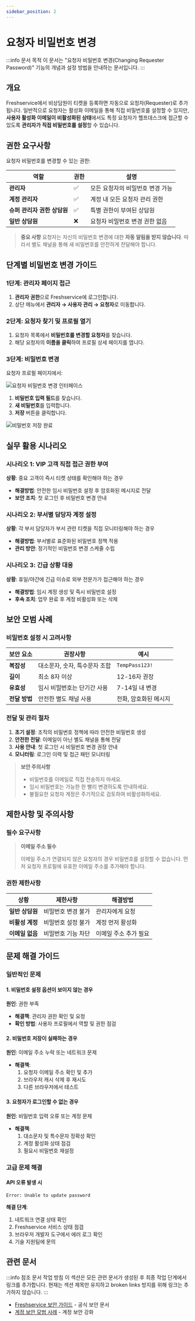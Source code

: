 ```yaml
---
sidebar_position: 2
---
```


# 요청자 비밀번호 변경

:::info 문서 목적
이 문서는 "요청자 비밀번호 변경(Changing Requester Password)" 기능의 개념과 설정 방법을 안내하는 문서입니다.
:::

## 개요

Freshservice에서 비상담원이 티켓을 등록하면 자동으로 요청자(Requester)로 추가됩니다. 일반적으로 요청자는 활성화 이메일을 통해 직접 비밀번호를 설정할 수 있지만, **사용자 활성화 이메일이 비활성화된 상태**에서도 특정 요청자가 헬프데스크에 접근할 수 있도록 **관리자가 직접 비밀번호를 설정**할 수 있습니다.

## 권한 요구사항

요청자 비밀번호를 변경할 수 있는 권한:

| 역할 | 권한 | 설명 |
|------|------|------|
| **관리자** | ✅ | 모든 요청자의 비밀번호 변경 가능 |
| **계정 관리자** | ✅ | 계정 내 모든 요청자 관리 권한 |
| **슈퍼 관리자 권한 상담원** | ✅ | 특별 권한이 부여된 상담원 |
| **일반 상담원** | ❌ | 요청자 비밀번호 변경 권한 없음 |

> **중요 사항**
> 요청자는 자신의 비밀번호 변경에 대한 **자동 알림을 받지 않습니다**. 따라서 별도 채널을 통해 새 비밀번호를 안전하게 전달해야 합니다.

## 단계별 비밀번호 변경 가이드

### 1단계: 관리자 페이지 접근

1. **관리자 권한**으로 Freshservice에 로그인합니다.
2. 상단 메뉴에서 **관리자 → 사용자 관리 → 요청자**로 이동합니다.

### 2단계: 요청자 찾기 및 프로필 열기

1. 요청자 목록에서 **비밀번호를 변경할 요청자**를 찾습니다.
2. 해당 요청자의 **이름을 클릭**하여 프로필 상세 페이지를 엽니다.

### 3단계: 비밀번호 변경

요청자 프로필 페이지에서:

![요청자 비밀번호 변경 인터페이스](https://s3.amazonaws.com/cdn.freshdesk.com/data/helpdesk/attachments/production/50009281279/original/dFTPM404mqtn6wXzS00lfPMTEAZxbs3pZQ.png?1692968160)

1. **비밀번호 입력 필드**를 찾습니다.
2. **새 비밀번호**를 입력합니다.
3. **저장** 버튼을 클릭합니다.

![비밀번호 저장 완료](https://s3.amazonaws.com/cdn.freshdesk.com/data/helpdesk/attachments/production/50009281264/original/do-cZLKhzI5ljOKQ5XJHFwLbiWZenzTlsw.png?1692968074)

## 실무 활용 시나리오

### 시나리오 1: VIP 고객 직접 접근 권한 부여
**상황**: 중요 고객이 즉시 티켓 상태를 확인해야 하는 경우
- **해결방법**: 안전한 임시 비밀번호 설정 후 암호화된 메시지로 전달
- **보안 조치**: 첫 로그인 후 비밀번호 변경 안내

### 시나리오 2: 부서별 담당자 계정 설정
**상황**: 각 부서 담당자가 부서 관련 티켓을 직접 모니터링해야 하는 경우
- **해결방법**: 부서별로 표준화된 비밀번호 정책 적용
- **관리 방안**: 정기적인 비밀번호 변경 스케줄 수립

### 시나리오 3: 긴급 상황 대응
**상황**: 휴일/야간에 긴급 이슈로 외부 전문가가 접근해야 하는 경우
- **해결방법**: 임시 계정 생성 및 즉시 비밀번호 설정
- **후속 조치**: 업무 완료 후 계정 비활성화 또는 삭제

## 보안 모범 사례

### 비밀번호 설정 시 고려사항

<table>
<thead>
<tr><th>보안 요소</th><th>권장사항</th><th>예시</th></tr>
</thead>
<tbody>
<tr>
  <td><strong>복잡성</strong></td>
  <td>대소문자, 숫자, 특수문자 조합</td>
  <td><code>TempPass123!</code></td>
</tr>
<tr>
  <td><strong>길이</strong></td>
  <td>최소 8자 이상</td>
  <td>12-16자 권장</td>
</tr>
<tr>
  <td><strong>유효성</strong></td>
  <td>임시 비밀번호는 단기간 사용</td>
  <td>7-14일 내 변경</td>
</tr>
<tr>
  <td><strong>전달 방법</strong></td>
  <td>안전한 별도 채널 사용</td>
  <td>전화, 암호화된 메시지</td>
</tr>
</tbody>
</table>

### 전달 및 관리 절차

1. **초기 설정**: 조직의 비밀번호 정책에 따라 안전한 비밀번호 생성
2. **안전한 전달**: 이메일이 아닌 별도 채널을 통해 전달
3. **사용 안내**: 첫 로그인 시 비밀번호 변경 권장 안내
4. **모니터링**: 로그인 이력 및 접근 패턴 모니터링

> **보안 주의사항**
> - 비밀번호를 이메일로 직접 전송하지 마세요.
> - 임시 비밀번호는 가능한 한 빨리 변경하도록 안내하세요.
> - 불필요한 요청자 계정은 주기적으로 검토하여 비활성화하세요.

## 제한사항 및 주의사항

### 필수 요구사항

> **이메일 주소 필수**
> 
> 이메일 주소가 연결되지 않은 요청자의 경우 비밀번호를 설정할 수 없습니다. 먼저 요청자 프로필에 유효한 이메일 주소를 추가해야 합니다.

### 권한 제한사항

| 상황 | 제한사항 | 해결방법 |
|------|----------|----------|
| **일반 상담원** | 비밀번호 변경 불가 | 관리자에게 요청 |
| **비활성 계정** | 비밀번호 설정 불가 | 계정 먼저 활성화 |
| **이메일 없음** | 비밀번호 기능 차단 | 이메일 주소 추가 필요 |

## 문제 해결 가이드

### 일반적인 문제

#### 1. 비밀번호 설정 옵션이 보이지 않는 경우
**원인**: 권한 부족
- **해결책**: 관리자 권한 확인 및 요청
- **확인 방법**: 사용자 프로필에서 역할 및 권한 점검

#### 2. 비밀번호 저장이 실패하는 경우
**원인**: 이메일 주소 누락 또는 네트워크 문제
- **해결책**: 
  1. 요청자 이메일 주소 확인 및 추가
  2. 브라우저 캐시 삭제 후 재시도
  3. 다른 브라우저에서 테스트

#### 3. 요청자가 로그인할 수 없는 경우
**원인**: 비밀번호 입력 오류 또는 계정 문제
- **해결책**:
  1. 대소문자 및 특수문자 정확성 확인
  2. 계정 활성화 상태 점검
  3. 필요시 비밀번호 재설정

### 고급 문제 해결

#### API 오류 발생 시
```
Error: Unable to update password
```
**해결 단계**:
1. 네트워크 연결 상태 확인
2. Freshservice 서비스 상태 점검
3. 브라우저 개발자 도구에서 에러 로그 확인
4. 기술 지원팀에 문의

## 관련 문서

:::info 참조 문서 작업 방침
이 섹션은 모든 관련 문서가 생성된 후 최종 작업 단계에서 링크를 추가합니다.
현재는 섹션 제목만 유지하고 broken links 방지를 위해 링크는 추가하지 않습니다.
:::

<!-- 최종 작업 시 아래 형태로 추가:
- [비밀번호 정책 설정](./password-policy-setup) - 전사 비밀번호 보안 정책 구성
- [요청자 관리](./managing-requesters) - 요청자 계정 전반적 관리
- [CSV를 통한 요청자 가져오기](./importing-requesters-csv) - 대량 요청자 등록
- [상담원 역할 및 권한 설정](./setting-agent-roles-permissions) - 관리 권한 구성
- [스팸 및 휴지통 관리](../../../../freshservice/spam-and-trash) - 보안 정책 및 스팸 방지
-->
- [Freshservice 보안 가이드](https://support.freshservice.com/support/solutions/folders/50000005577) - 공식 보안 문서
- [계정 보안 모범 사례](https://support.freshservice.com/support/solutions/articles/50000005578) - 계정 보안 강화
